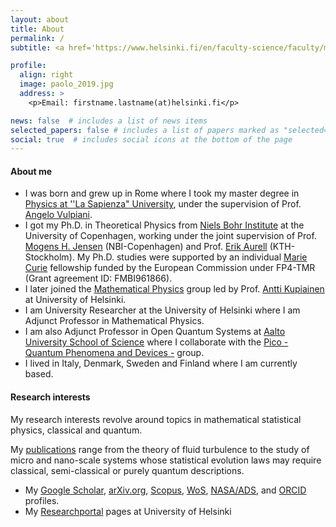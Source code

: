 ```yaml
---
layout: about
title: About
permalink: /
subtitle: <a href='https://www.helsinki.fi/en/faculty-science/faculty/mathematics-and-statistics'>Department of Mathematics and Statistics</a>, University of Helsinki.

profile:
  align: right
  image: paolo_2019.jpg
  address: >
    <p>Email: firstname.lastname(at)helsinki.fi</p>

news: false  # includes a list of news items
selected_papers: false # includes a list of papers marked as "selected={true}"
social: true  # includes social icons at the bottom of the page
---
```



#### About me

- I was born and grew up in Rome where I took my master degree in [Physics at ''La Sapienza" University](https://www.phys.uniroma1.it/fisica/), under the supervision of Prof. [Angelo Vulpiani](http://denali.phys.uniroma1.it/twiki/bin/view/TNTgroup/AngeloVulpiani).
- I got my Ph.D. in Theoretical Physics from [Niels Bohr Institute](https://nbi.ku.dk/) at the University of Copenhagen, working under the joint supervision of Prof. [Mogens H. Jensen](http://www.nbi.dk/~mhjensen/) (NBI-Copenhagen) and Prof. [Erik Aurell](http://www.csc.kth.se/forskning/cb/cbp/homepages/eaurell/kth_homepage.html) (KTH-Stockholm). My Ph.D. studies were supported by an individual [Marie Curie](https://cordis.europa.eu/project/id/FMBI961866) fellowship funded by the European Commission under FP4-TMR (Grant agreement ID: FMBI961866).
- I later joined the [Mathematical Physics](https://www2.helsinki.fi/en/researchgroups/mathematical-physics) group led by Prof. [Antti Kupiainen](https://wiki.helsinki.fi/display/mathphys/antti) at University of Helsinki.
- I am University Researcher at the University of Helsinki where I am Adjunct Professor in Mathematical Physics.
- I am also Adjunct Professor in Open Quantum Systems at [Aalto University School of Science](https://www.aalto.fi/en/school-of-science) where I collaborate with the [Pico - Quantum Phenomena and Devices -](https://www.aalto.fi/en/department-of-applied-physics/pico-quantum-phenomena-and-devices) group.
- I lived in Italy, Denmark, Sweden and Finland where I am currently based.


#### Research interests

My research interests revolve around topics in mathematical statistical physics, classical and quantum. 

My [publications](/publications) range from the theory of fluid turbulence to the study of micro and nano-scale systems whose statistical evolution laws may require classical, semi-classical or purely quantum descriptions. 

- My [Google Scholar](https://scholar.google.com/citations?user=nUb-HxQAAAAJ), [arXiv.org](http://arxiv.org/a/muratoreginanneschi_p_1), [Scopus](https://www.scopus.com/authid/detail.uri?authorId=6602783690), 
 [WoS](https://www.webofscience.com/wos/author/rid/E-6529-2012), [NASA/ADS](https://ui.adsabs.harvard.edu/search/q=author%3Amuratore-ginanneschi%2Cp&sort=date%20desc%2C%20bibcode%20desc&p_=0), and [ORCID](https://orcid.org/0000-0003-0241-6619) profiles.
- My [Researchportal](https://researchportal.helsinki.fi/en/persons/paolo-muratore-ginanneschi) pages at University of Helsinki


<!-- 
This theme is set up to use 
[Font Awesome icons](http://fortawesome.github.io/Font-Awesome/) and [Academicons](https://jpswalsh.github.io/academicons/). 
-->
